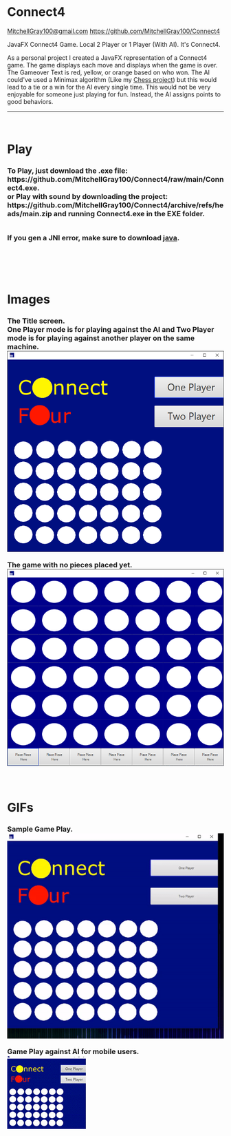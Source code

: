 # Connect4
MitchellGray100@gmail.com
https://github.com/MitchellGray100/Connect4

JavaFX Connect4 Game. Local 2 Player or 1 Player (With AI).
It's Connect4.

As a personal project I created a JavaFX representation of a Connect4 game. The game displays each move and displays when the game is over. The Gameover Text is red, yellow, or orange based on who won. The AI could've used a Minimax algorithm (Like my [Chess project](https://github.com/MitchellGray100/Chess)) but this would lead to a tie or a win for the AI every single time. This would not be very enjoyable for someone just playing for fun. Instead, the AI assigns points to good behaviors.
___
</br>

# Play

<h3>
  To Play, just download the .exe file: https://github.com/MitchellGray100/Connect4/raw/main/Connect4.exe.<br>
  or Play with sound by downloading the project: https://github.com/MitchellGray100/Connect4/archive/refs/heads/main.zip
  and running Connect4.exe in the EXE folder.
  
  <br>If you gen a JNI error, make sure to download [java](https://download.oracle.com/java/17/latest/jdk-17_windows-x64_bin.exe).


</br>
</br>
</br>

# Images

<h3>
 
The Title screen. </br>
One Player mode is for playing against the AI and Two Player mode is for playing against another player on the same machine. </br>
 ![Image of The Title Screen](https://github.com/MitchellGray100/Connect4/blob/main/Images/Title%20Screen.PNG)
 
The game with no pieces placed yet.
 ![Image of empty board](https://github.com/MitchellGray100/Connect4/blob/main/Images/Empty%20Board.PNG)
 
</br>

# GIFs

<h3>
 
 Sample Game Play. </br>
 ![GIF of game being played](https://github.com/MitchellGray100/Connect4/blob/main/Images/Connect4%20Gif.gif)
 
 Game Play against AI for mobile users. </br>
 ![GIF of game being played](https://github.com/MitchellGray100/Connect4/blob/main/Images/SmallerGIF.gif)


